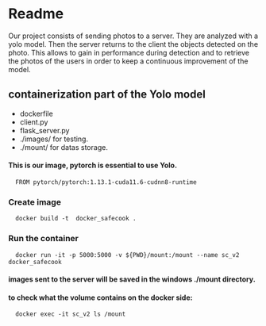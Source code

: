 # Readme
Our project consists of sending photos to a server. They are analyzed with a yolo model. Then the server returns to the client the objects detected on the photo. This allows to gain in performance during detection and to retrieve the photos of the users in order to keep a continuous improvement of the model.

## containerization part of the Yolo model
 *  dockerfile <br />
 *  client.py <br />
 *  flask_server.py <br />
 *  ./images/ for testing. <br />
 *  ./mount/ for datas storage. <br />



#### This is our image, pytorch is essential to use Yolo.
      FROM pytorch/pytorch:1.13.1-cuda11.6-cudnn8-runtime





### Create image
      docker build -t  docker_safecook .

### Run the container 
      docker run -it -p 5000:5000 -v ${PWD}/mount:/mount --name sc_v2 docker_safecook


#### images sent to the server will be saved in the windows ./mount directory.
#### to check what the volume contains on the docker side: 
      docker exec -it sc_v2 ls /mount

